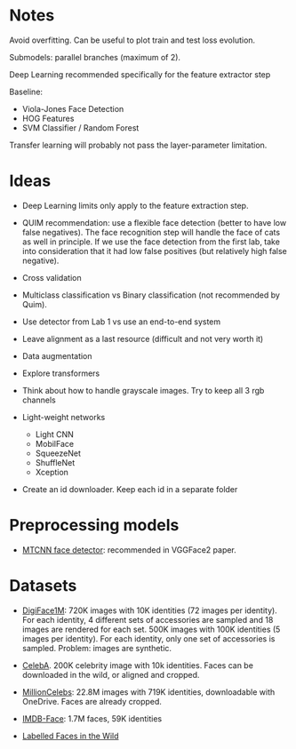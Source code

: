 # Notes

Avoid overfitting. Can be useful to plot train and test loss evolution.

Submodels: parallel branches (maximum of 2).

Deep Learning recommended specifically for the feature extractor step


Baseline:
- Viola-Jones Face Detection
- HOG Features
- SVM Classifier / Random Forest

Transfer learning will probably not pass the layer-parameter limitation.




# Ideas

- Deep Learning limits only apply to the feature extraction step.

- QUIM recommendation: use a flexible face detection (better to have low false negatives). The face recognition step will handle the face of cats as well in principle. If we use the face detection from the first lab, take into consideration that it had low false positives (but relatively high false negative).

- Cross validation

- Multiclass classification vs Binary classification (not recommended by Quim).

- Use detector from Lab 1 vs use an end-to-end system

- Leave alignment as a last resource (difficult and not very worth it)

- Data augmentation

- Explore transformers

- Think about how to handle grayscale images. Try to keep all 3 rgb channels

- Light-weight networks
  - Light CNN
  - MobilFace
  - SqueezeNet
  - ShuffleNet
  - Xception


- Create an id downloader. Keep each id in a separate folder

# Preprocessing models

- [MTCNN face detector](https://github.com/kpzhang93/MTCNN_face_detection_alignment): recommended in VGGFace2 paper.

# Datasets

- [DigiFace1M](https://github.com/microsoft/DigiFace1M?tab=readme-ov-file): 720K images with 10K identities (72 images per identity). For each identity, 4 different sets of accessories are sampled and 18 images are rendered for each set.
500K images with 100K identities (5 images per identity). For each identity, only one set of accessories is sampled. Problem: images are synthetic.
- [CelebA](https://mmlab.ie.cuhk.edu.hk/projects/CelebA.html). 200K celebrity image with 10k identities. Faces can be downloaded in the wild, or aligned and cropped.
- [MillionCelebs](https://buptzyb.github.io/MillionCelebs): 22.8M images with 719K identities, downloadable with OneDrive. Faces are already cropped.

- [IMDB-Face](https://github.com/fwang91/IMDb-Face): 1.7M faces, 59K identities

- [Labelled Faces in the Wild](http://vis-www.cs.umass.edu/lfw/#download)




